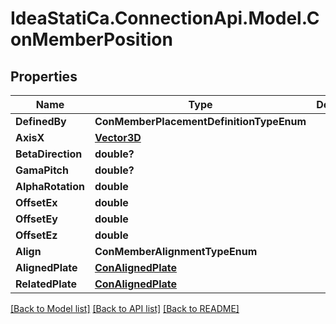 # IdeaStatiCa.ConnectionApi.Model.ConMemberPosition

## Properties

Name | Type | Description | Notes
------------ | ------------- | ------------- | -------------
**DefinedBy** | **ConMemberPlacementDefinitionTypeEnum** |  | [optional] 
**AxisX** | [**Vector3D**](Vector3D.md) |  | [optional] 
**BetaDirection** | **double?** |  | [optional] 
**GamaPitch** | **double?** |  | [optional] 
**AlphaRotation** | **double** |  | [optional] 
**OffsetEx** | **double** |  | [optional] 
**OffsetEy** | **double** |  | [optional] 
**OffsetEz** | **double** |  | [optional] 
**Align** | **ConMemberAlignmentTypeEnum** |  | [optional] 
**AlignedPlate** | [**ConAlignedPlate**](ConAlignedPlate.md) |  | [optional] 
**RelatedPlate** | [**ConAlignedPlate**](ConAlignedPlate.md) |  | [optional] 

[[Back to Model list]](../README.md#documentation-for-models) [[Back to API list]](../README.md#documentation-for-api-endpoints) [[Back to README]](../README.md)

